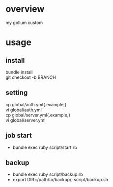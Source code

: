 # overview
my gollum custom

# usage

## install
bundle install<br />
git checkout -b BRANCH<br />

## setting
cp global/auth.yml{.example,}<br />
vi global/auth.yml<br />
cp global/server.yml{.example,}<br />
vi global/server.yml<br />

## job start
* bundle exec ruby script/start.rb

## backup
* bundle exec ruby script/backup.rb
* export DIR=/path/to/backup/; script/backup.sh
